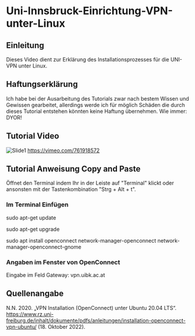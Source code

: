 # Uni-Innsbruck-Einrichtung-VPN-unter-Linux
## Einleitung

Dieses Video dient zur Erklärung des Installationsprozesses für die UNI-VPN unter Linux.

## Haftungserklärung

Ich habe bei der Ausarbeitung des Tutorials zwar nach bestem Wissen und Gewissen gearbeitet, allerdings werde ich für möglich Schäden die durch dieses Tutorial entstehen könnten keine Haftung übernehmen. Wie immer: DYOR!

## Tutorial Video

![Slide1](https://user-images.githubusercontent.com/54290469/196738231-4bd2f44d-c4c0-4ff2-84f6-7878411fa67d.jpg)
https://vimeo.com/761918572

## Tutorial Anweisung Copy and Paste

Öffnet den Terminal indem Ihr in der Leiste auf "Terminal" klickt oder ansonsten mit der Tastenkombination "Strg + Alt + t".

### Im Terminal Einfügen

sudo apt-get update

sudo apt-get upgrade

sudo apt install openconnect network-manager-openconnect network-manager-openconnect-gnome

### Angaben im Fenster von OpenConnect

Eingabe im Feld Gateway: vpn.uibk.ac.at

## Quellenangabe
N.N. 2020. „VPN Installation (OpenConnect) unter Ubuntu 20.04 LTS“. https://www.rz.uni-freiburg.de/inhalt/dokumente/pdfs/anleitungen/installation-openconnect-vpn-ubuntu/ (18. Oktober 2022).
